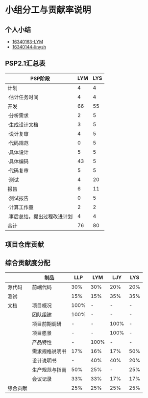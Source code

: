 # 小组分工与贡献率说明

## 个人小结

- [16340163-LYM](16340163-LYM.md)
- [16340144-linysh](16340144-LYSH.md)
## PSP2.1汇总表
| PSP阶段 | LYM | LYS |
| --------- | - | - |
| 计划 | 4 | 4 |
| ·估计任务时间 | 4 | 4 |
| 开发 | 66 | 55 |
| ·分析需求 | 2 | 5 |
| ·生成设计文档 | 3 | 5 |
| ·设计复审 | 4 | 5|
| ·代码规范 | 0 | 5 |
| ·具体设计 | 5 | 5 |
| ·具体编码 | 43 | 5 |
| ·代码复审 | 5 | 5 |
| ·测试 | 4 | 20 |
| 报告 | 6 | 11 |
| ·测试报告 | 0 | 5 |
| ·计算工作量 | 2 | 2 |
| .事后总结，提出过程改进计划 | 4 | 4 |
| 合计 | 76 | 80|

## 项目仓库贡献

## 综合贡献度分配
| | 制品 | LLP | LYM | LJY | LYS |
| - | - | - | - | - | - |
| 源代码 | 前端代码 | 30% | 30% | 20% | 20% |
| 测试 | | 15% | 15% | 35% | 35% |
| 文档 | 项目概况 | 100% | - | - | - |
| | 团队组建 | 100% | - | - | - |
| | 项目前期调研 | - | - | 100% | - |
| | 项目愿景 | - | - | 100% | - |
| | 产品特性 | - | 100% | - | - | - |
| | 需求规格说明书 | 17% | 16% | 17% | 50% |
| | 设计说明书 | - | 40% | 40% | 20% |
| | 生产规范与指南 | 50% | 25% | - | 25% | 
| | 会议记录 | 33% | 33% | 17% | 17% |
| 综合贡献 | | 25% | 25% | 25% | 25% |
